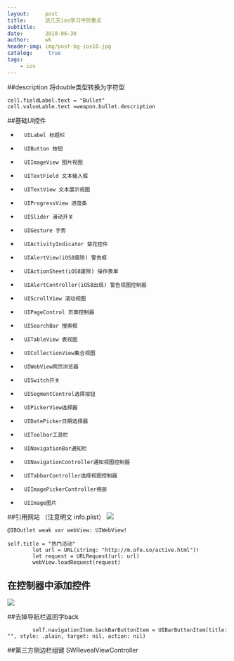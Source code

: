 ```yaml
---
layout:     post
title:      这几天ios学习中的重点
subtitle:   
date:       2018-06-30
author:     wk
header-img: img/post-bg-ios10.jpg
catalog: 	 true
tags:
    - ios
---
```


##description 将double类型转换为字符型

```
cell.fieldLabel.text = "Bullet"
cell.valueLable.text =weapon.bullet.description
```


##基础UI控件
* 		UILabel 标题栏
* 		UIButton 按钮
* 		UIImageView 图片视图
* 		UITextField 文本输入框
* 		UITextView 文本展示视图
* 		UIProgressView 进度条
* 		UISlider 滑动开关
* 		UIGesture 手势
* 		UIActivityIndicator 菊花控件
* 		UIAlertView(iOS8废除) 警告框
* 		UIActionSheet(iOS8废除) 操作表单
* 		UIAlertController(iOS8出现) 警告视图控制器
* 		UIScrollView 滚动视图
* 		UIPageControl 页面控制器
* 		UISearchBar 搜索框
* 		UITableView 表视图
* 		UICollectionView集合视图
* 		UIWebView网页浏览器
* 		UISwitch开关
* 		UISegmentControl选择按钮
* 		UIPickerView选择器
* 		UIDatePicker日期选择器
* 		UIToolbar工具栏
* 		UINavigationBar通知栏
* 		UINavigationController通知视图控制器
* 		UITabbarController选择视图控制器
* 		UIImagePickerController相册
* 		UIImage图片

##引用网站  （注意明文  info.plist） 
![](https://ws4.sinaimg.cn/large/006tNc79ly1g3hzzrwe28j30og0lytaz.jpg)

```
@IBOutlet weak var webView: UIWebView!

self.title = "热门活动"
        let url = URL(string: "http://m.ofo.so/active.html")!
        let request = URLRequest(url: url)
        webView.loadRequest(request)
```

        
        
## 在控制器中添加控件
![](https://ws1.sinaimg.cn/large/006tNc79ly1g3i019cy8lj30rw0ikmyc.jpg)


##去掉导航栏返回字back
      
```
        self.navigationItem.backBarButtonItem = UIBarButtonItem(title: "", style: .plain, target: nil, action: nil)
```        


##第三方侧边栏组键
SWRevealViewController


